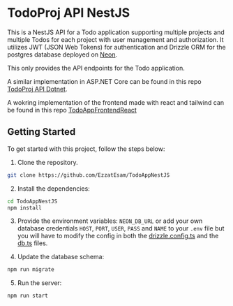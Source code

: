 # TodoProj API NestJS

This is a NestJS API for a Todo application supporting multiple projects and multiple Todos for each project with user management and authorization. It utilizes JWT (JSON Web Tokens) for authentication and Drizzle ORM for the postgres database deployed on [Neon](https://neon.tech).

This only provides the API endpoints for the Todo application.

A similar implementation in ASP.NET Core can be found in this repo [TodoProj API Dotnet](https://github.com/EzzatEsam/TodoApplicationBackendAspDotNet).

A wokring implementation of the frontend made with react and tailwind can be found in this repo [TodoAppFrontendReact
](https://github.com/EzzatEsam/TodoAppFrontendReact)

## Getting Started

To get started with this project, follow the steps below:

1. Clone the repository.

```bash
git clone https://github.com/EzzatEsam/TodoAppNestJS
```

2. Install the dependencies:

```bash
cd TodoAppNestJS
npm install
```

3. Provide the environment variables:
   `NEON_DB_URL` or add your own database credentials `HOST`, `PORT`, `USER`, `PASS` and `NAME` to your `.env` file but you will have to modify the config in both the [drizzle.config.ts](drizzle.config.ts) and the [db.ts](src/db/db.ts) files.

4. Update the database schema:

```bash
npm run migrate
```

5. Run the server:

```bash
npm run start
```
